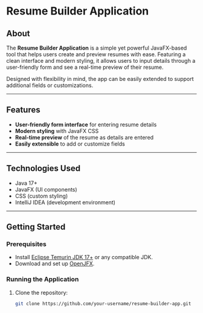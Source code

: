 # Resume Builder Application

## About
The **Resume Builder Application** is a simple yet powerful JavaFX-based tool that helps users create and preview resumes with ease. Featuring a clean interface and modern styling, it allows users to input details through a user-friendly form and see a real-time preview of their resume.  

Designed with flexibility in mind, the app can be easily extended to support additional fields or customizations.

---

## Features
- **User-friendly form interface** for entering resume details  
- **Modern styling** with JavaFX CSS  
- **Real-time preview** of the resume as details are entered  
- **Easily extensible** to add or customize fields  

---

## Technologies Used
- Java 17+  
- JavaFX (UI components)  
- CSS (custom styling)  
- IntelliJ IDEA (development environment)  

---

## Getting Started

### Prerequisites
- Install [Eclipse Temurin JDK 17+](https://adoptium.net/) or any compatible JDK.  
- Download and set up [OpenJFX](https://openjfx.io/).  

### Running the Application
1. Clone the repository:  
   ```bash
   git clone https://github.com/your-username/resume-builder-app.git
